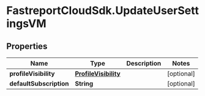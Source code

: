 # FastreportCloudSdk.UpdateUserSettingsVM

## Properties

Name | Type | Description | Notes
------------ | ------------- | ------------- | -------------
**profileVisibility** | [**ProfileVisibility**](ProfileVisibility.md) |  | [optional] 
**defaultSubscription** | **String** |  | [optional] 


